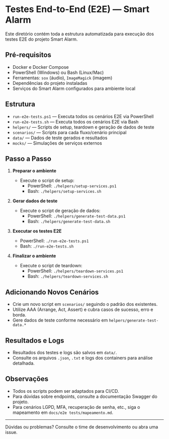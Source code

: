 # Testes End-to-End (E2E) — Smart Alarm

Este diretório contém toda a estrutura automatizada para execução dos testes E2E do projeto Smart Alarm.

## Pré-requisitos

- Docker e Docker Compose
- PowerShell (Windows) ou Bash (Linux/Mac)
- Ferramentas: `sox` (áudio), `ImageMagick` (imagem)
- Dependências do projeto instaladas
- Serviços do Smart Alarm configurados para ambiente local

## Estrutura

- `run-e2e-tests.ps1` — Executa todos os cenários E2E via PowerShell
- `run-e2e-tests.sh` — Executa todos os cenários E2E via Bash
- `helpers/` — Scripts de setup, teardown e geração de dados de teste
- `scenarios/` — Scripts para cada fluxo/cenário principal
- `data/` — Dados de teste gerados e resultados
- `mocks/` — Simulações de serviços externos

## Passo a Passo

1. **Preparar o ambiente**
   - Execute o script de setup:
     - PowerShell: `./helpers/setup-services.ps1`
     - Bash: `./helpers/setup-services.sh`

2. **Gerar dados de teste**
   - Execute o script de geração de dados:
     - PowerShell: `./helpers/generate-test-data.ps1`
     - Bash: `./helpers/generate-test-data.sh`

3. **Executar os testes E2E**
   - PowerShell: `./run-e2e-tests.ps1`
   - Bash: `./run-e2e-tests.sh`

4. **Finalizar o ambiente**
   - Execute o script de teardown:
     - PowerShell: `./helpers/teardown-services.ps1`
     - Bash: `./helpers/teardown-services.sh`

## Adicionando Novos Cenários

- Crie um novo script em `scenarios/` seguindo o padrão dos existentes.
- Utilize AAA (Arrange, Act, Assert) e cubra casos de sucesso, erro e borda.
- Gere dados de teste conforme necessário em `helpers/generate-test-data.*`

## Resultados e Logs

- Resultados dos testes e logs são salvos em `data/`.
- Consulte os arquivos `.json`, `.txt` e logs dos containers para análise detalhada.

## Observações

- Todos os scripts podem ser adaptados para CI/CD.
- Para dúvidas sobre endpoints, consulte a documentação Swagger do projeto.
- Para cenários LGPD, MFA, recuperação de senha, etc., siga o mapeamento em `docs/e2e tests/mapeamento.md`.

---

Dúvidas ou problemas? Consulte o time de desenvolvimento ou abra uma issue.
